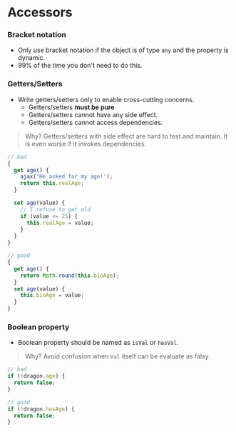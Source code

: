 # Accessors

### Bracket notation
- Only use bracket notation if the object is of type `any` and the property is dynamic.
- 99% of the time you don't need to do this.

### Getters/Setters
- Write getters/setters only to enable cross-cutting concerns.
  - Getters/setters **must be pure**
  - Getters/setters cannot have any side effect.
  - Getters/setters cannot access dependencies.

> Why? Getters/setters with side effect are hard to test and maintain.
> It is even worse if it invokes dependencies.

```ts
// bad
{
  get age() {
    ajax('He asked for my age!');
    return this.realAge;
  }

  set age(value) {
    // I refuse to get old
    if (value <= 25) {
      this.realAge = value;
    }
  }
}

// good
{
  get age() {
    return Math.round(this.bioAge);
  }
  set age(value) {
    this.bioAge = value;
  }
}
```

### Boolean property
- Boolean property should be named as `isVal` or `hasVal`.

> Why? Avoid confusion when `Val` itself can be evaluate as falsy.

```typescript
// bad
if (!dragon.age) {
  return false;
}

// good
if (!dragon.hasAge) {
  return false;
}
```
